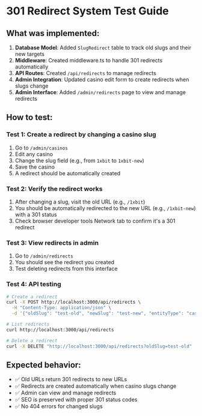 # 301 Redirect System Test Guide

## What was implemented:

1. **Database Model**: Added `SlugRedirect` table to track old slugs and their new targets
2. **Middleware**: Created middleware.ts to handle 301 redirects automatically
3. **API Routes**: Created `/api/redirects` to manage redirects
4. **Admin Integration**: Updated casino edit form to create redirects when slugs change
5. **Admin Interface**: Added `/admin/redirects` page to view and manage redirects

## How to test:

### Test 1: Create a redirect by changing a casino slug

1. Go to `/admin/casinos`
2. Edit any casino
3. Change the slug field (e.g., from `1xbit` to `1xbit-new`)
4. Save the casino
5. A redirect should be automatically created

### Test 2: Verify the redirect works

1. After changing a slug, visit the old URL (e.g., `/1xbit`)
2. You should be automatically redirected to the new URL (e.g., `/1xbit-new`) with a 301 status
3. Check browser developer tools Network tab to confirm it's a 301 redirect

### Test 3: View redirects in admin

1. Go to `/admin/redirects`
2. You should see the redirect you created
3. Test deleting redirects from this interface

### Test 4: API testing

```bash
# Create a redirect
curl -X POST http://localhost:3000/api/redirects \
  -H "Content-Type: application/json" \
  -d '{"oldSlug": "test-old", "newSlug": "test-new", "entityType": "casino"}'

# List redirects
curl http://localhost:3000/api/redirects

# Delete a redirect
curl -X DELETE "http://localhost:3000/api/redirects?oldSlug=test-old"
```

## Expected behavior:

- ✅ Old URLs return 301 redirects to new URLs
- ✅ Redirects are created automatically when casino slugs change
- ✅ Admin can view and manage redirects
- ✅ SEO is preserved with proper 301 status codes
- ✅ No 404 errors for changed slugs 